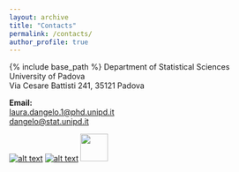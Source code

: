 ```yaml
---
layout: archive
title: "Contacts"
permalink: /contacts/
author_profile: true
---
```


{% include base_path %}
Department of Statistical Sciences <br/>
University of Padova<br/>
Via Cesare Battisti 241, 35121 Padova<br/>



**Email:** <br/>
laura.dangelo.1@phd.unipd.it<br/>
dangelo@stat.unipd.it


[![alt text](http://www.unife.it/studenti/internazionale/loghi-social/twitter-logo.png/image_preview)](https://twitter.com/laura_d_angelo)
[![alt text](https://cdn4.iconfinder.com/data/icons/social-media-2097/94/linkedin-128.png)](https://www.linkedin.com/in/laura-dangelo/)
[<img src="http://www.unife.it/studenti/internazionale/loghi-social/twitter-logo.png/image_preview" width="50">](https://meta.stackoverflow.com/users/44330/jason-s)
